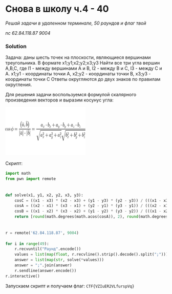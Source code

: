 # Снова в школу ч.4 - 40
_Решай задачи в удаленном терминале, 50 раундов и флаг твой_

_nc 62.84.118.87 9004_

### Solution
Задача: даны шесть точек на плоскости, являющиеся вершинами треугольника. В формате x1;y1;x2;y2;x3;y3
Найти все три угла вершин A,B,C, где l1 - между вершинами A и B, l2 - между B и C, l3 - между C и A.
x1;y1 - координаты точки A, x2;y2 - координаты точки B, x3;y3 - координаты точки C
Ответы округляются до двух знаков по правилам округления.

Для решения задачи воспользуемся формулой скалярного произведения векторов и выразим косунус угла:

![img](formula.jpg)

Скрипт:
```python
import math
from pwn import remote


def solve(x1, y1, x2, y2, x3, y3):
    cosC = ((x1 - x3) * (x2 - x3) + (y1 - y3) * (y2 - y3)) / (((x1 - x3) ** 2 + (y1 - y3) ** 2) ** 0.5 * ((x2 - x3) ** 2 + (y2 - y3) ** 2) ** 0.5)
    cosA = ((x2 - x1) * (x3 - x1) + (y2 - y1) * (y3 - y1)) / (((x2 - x1) ** 2 + (y2 - y1) ** 2) ** 0.5 * ((x3 - x1) ** 2 + (y3 - y1) ** 2) ** 0.5)
    cosB = ((x1 - x2) * (x3 - x2) + (y1 - y2) * (y3 - y2)) / (((x1 - x2) ** 2 + (y1 - y2) ** 2) ** 0.5 * ((x3 - x2) ** 2 + (y3 - y2) ** 2) ** 0.5)
    return [round(math.degrees(math.acos(cosA)), 2), round(math.degrees(math.acos(cosB)), 2), round(math.degrees(math.acos(cosC)), 2)]


r = remote('62.84.118.87', 9004)

for i in range(49):
    r.recvuntil("Раунд".encode())
    values = list(map(float, r.recvline().strip().decode().split(";")))
    answer = list(map(str, solve(*values)))
    answer = ";".join(answer)
    r.sendline(answer.encode())
r.interactive()

```

Запускаем скрипт и получаем флаг:
`CTF{VZIuER2VLfurspVq}`